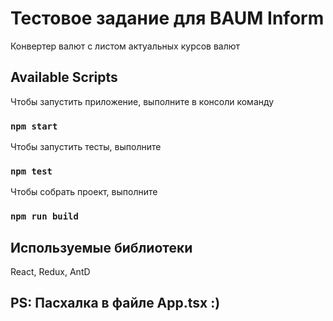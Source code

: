 # Тестовое задание для BAUM Inform
Конвертер валют с листом актуальных курсов валют

## Available Scripts

Чтобы запустить приложение, выполните в консоли команду

### `npm start`

Чтобы запустить тесты, выполните

### `npm test`

Чтобы собрать проект, выполните

### `npm run build`


## Используемые библиотеки

React, Redux, AntD

## PS: Пасхалка в файле App.tsx :)
